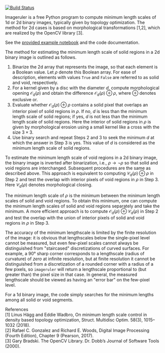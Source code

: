 
[![Build Status](https://github.com/NanoComp/imageruler/workflows/CI/badge.svg)](https://github.com/NanoComp/imageruler/actions)

Imageruler is a free Python program to compute minimum length scales of 1d or 2d binary images, typically given by topology optimization. The method for 2d cases is based on morphological transformations [1,2], which are realized by the OpenCV library [3].

See the [provided example notebook](notebooks/examples.ipynb) and the code documentation.

The method for estimating the minimum length scale of solid regions in a 2d binary image is outlined as follows.
1. Binarize the 2d array that represents the image, so that each element is a Boolean value. Let $\rho$ denote this Boolean array. For ease of description, elements with values `True` and `False` are referred to as solid and void, respectively.
2. For a kernel given by a disc with the diameter $d$, compute morphological opening $\mathcal{O}_d(\rho)$ and obtain the difference $\mathcal{O}_d(\rho) \oplus \rho$, where $\oplus$ denotes exclusive or.
3. Evaluate whether $\mathcal{O}_d(\rho) \oplus \rho$ contains a solid pixel that overlaps an interior pixel of solid regions in $\rho$. If no, $d$ is less than the minimum length scale of solid regions; if yes, $d$ is not less than the minimum length scale of solid regions. Here the interior of solid regions in $\rho$ is given by morphological erosion using a small kernel like a cross with the size $3\times3$.
4. Use binary search and repeat Steps 2 and 3 to seek the minimum $d$ at which the answer in Step 3 is yes. This value of $d$ is considered as the minimum length scale of solid regions.

To estimate the minimum length scale of void regions in a 2d binary image, the binary image is inverted after binarization, i.e., $\rho \rightarrow \neg \rho$ so that solid and void regions are interchanged. Subsequent procedures are the same as described above. This approach is equivalent to computing $\mathcal{C}_d(\rho) \oplus \rho$ in Step 2 and test the overlap with interior pixels of void regions in $\rho$ in Step 3. Here $\mathcal{C}_d(\rho)$ denotes morphological closing.

The minimum length scale of $\rho$ is the minimum between the minimum length scales of solid and void regions. To obtain this minimum, one can compute the minimum length scales of solid and void regions separately and take the minimum. A more efficient approach is to compute $\mathcal{O}_d(\rho) \oplus \mathcal{C}_d(\rho)$ in Step 2 and test the overlap with the union of interior pixels of solid and void regions in $\rho$ in Step 3.

The accuracy of the minimum lengthscale is limited by the finite resolution of the image: it is obvious that lengthscales below the single-pixel level cannot be measured, but even few-pixel scales cannot always be distinguished from "staircased" discretizations of curved surfaces.  For example, a 90° sharp corner corresponds to a lengthscale (radius of curvature) of *zero* at infinite resolution, but at finite resolution it cannot be distinguished from a discretization of a rounded corner with a radius of a few pixels, so `imageruler` will return a lengthscale proportional to (but greater than) the pixel size in that case.  In general, the measured lengthscale should be viewed as having an "error bar" on the few-pixel level.

For a 1d binary image, the code simply searches for the minimum lengths among all solid or void segments.

References  
[1] Linus Hägg and Eddie Wadbro, On minimum length scale control in density based topology optimization, Struct. Multidisc Optim. 58(3), 1015–1032 (2018).  
[2] Rafael C. Gonzalez and Richard E. Woods, Digital Image Processing (Fourth Edition), Chapter 9 (Pearson, 2017).  
[3] Gary Bradski. The OpenCV Library. Dr. Dobb’s Journal of Software Tools (2000).
